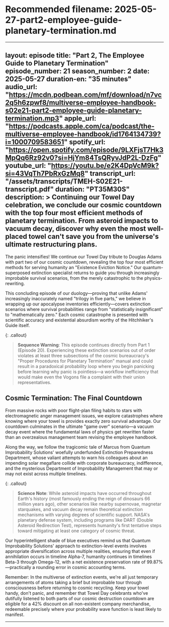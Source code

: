 # Recommended filename: 2025-05-27-part2-employee-guide-planetary-termination.md

---
layout: episode
title: "Part 2, The Employee Guide to Planetary Termination"
episode_number: 21
season_number: 2
date: 2025-05-27
duration-en: "35 minutes"
audio_url: "https://mcdn.podbean.com/mf/download/n7vc2q5h6zpwf8/multiverse-employee-handbook-s02e21-part2-employee-guide-planetary-termination.mp3"
apple_url: "https://podcasts.apple.com/ca/podcast/the-multiverse-employee-handbook/id1764134739?i=1000709583651"
spotify_url: "https://open.spotify.com/episode/9LXFjsT7Hk3MpQq6Rz92v0?si=HjYm84TsQRyvJdP2L-DzFg"
youtube_url: "https://youtu.be/e2K4DpVcM9k?si=43VqTh7PbRxGzMq8"
transcript_url: "/assets/transcripts/TMEH-S02E21-transcript.pdf"
duration: "PT35M30S"
description: >
  Continuing our Towel Day celebration, we conclude our cosmic countdown with the top four most efficient methods of planetary termination. From asteroid impacts to vacuum decay, discover why even the most well-placed towel can't save you from the universe's ultimate restructuring plans.
---

The panic intensifies! We continue our Towel Day tribute to Douglas Adams with part two of our cosmic countdown, revealing the top four most efficient methods for serving humanity an "Existence Eviction Notice." Our quantum-superposed extinction specialist returns to guide you through increasingly improbable survival scenarios, from the merely catastrophic to the physics-rewriting.

This concluding episode of our duology—proving that unlike Adams' increasingly inaccurately named "trilogy in five parts," we believe in wrapping up our apocalypse inventories efficiently—covers extinction scenarios where survival probabilities range from "statistically insignificant" to "mathematically zero." Each cosmic catastrophe is presented with scientific accuracy and existential absurdism worthy of the Hitchhiker's Guide itself.

{: .callout}
> **Sequence Warning**: This episode continues directly from Part 1 (Episode 20). Experiencing these extinction scenarios out of order violates at least three subsections of the cosmic bureaucracy's "Proper Procedures for Planetary Termination" manual and could result in a paradoxical probability loop where you begin panicking before learning why panic is pointless—a workflow inefficiency that would make even the Vogons file a complaint with their union representatives.

## Cosmic Termination: The Final Countdown

From massive rocks with poor flight-plan filing habits to stars with electromagnetic anger management issues, we explore catastrophes where knowing where your towel is provides exactly zero survival advantage. Our countdown culminates in the ultimate "game over" scenario—a vacuum decay event where the fundamental laws of physics get rewritten faster than an overzealous management team revising the employee handbook.

Along the way, we follow the tragicomic tale of Marcus from Quantum Improbability Solutions' woefully underfunded Extinction Preparedness Department, whose valiant attempts to warn his colleagues about an impending solar megaflare collide with corporate bureaucracy, indifference, and the mysterious Department of Improbability Management that may or may not exist across multiple timelines.

{: .callout}
> **Science Note**: While asteroid impacts have occurred throughout Earth's history (most famously ending the reign of dinosaurs 66 million years ago), other scenarios like nearby supernovae, magnetar starquakes, and vacuum decay remain theoretical extinction mechanisms with varying degrees of scientific support. NASA's planetary defense system, including programs like DART (Double Asteroid Redirection Test), represents humanity's first tentative steps toward mitigating at least one category of cosmic threat.

Our hyperintelligent shade of blue executives remind us that Quantum Improbability Solutions' approach to extinction-level events involves appropriate diversification across multiple realities, ensuring that even if annihilation occurs in timeline Alpha-7, humanity continues in timelines Beta-3 through Omega-12, with a net existence preservation rate of 99.87%—practically a rounding error in cosmic accounting terms.

Remember: In the multiverse of extinction events, we're all just temporary arrangements of atoms taking a brief but improbable tour through consciousness before returning to cosmic recycling. Keep your towel handy, don't panic, and remember that Towel Day celebrants who've dutifully listened to both parts of our cosmic destruction countdown are eligible for a 42% discount on all non-existent company merchandise, redeemable precisely where your probability wave function is least likely to manifest.

---
